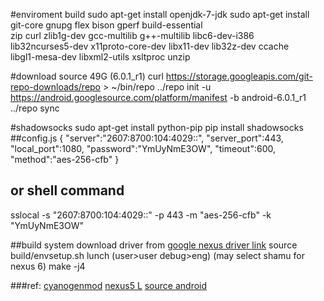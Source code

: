 #enviroment build
sudo apt-get install openjdk-7-jdk
sudo apt-get install git-core gnupg flex bison gperf build-essential \
  zip curl zlib1g-dev gcc-multilib g++-multilib libc6-dev-i386 \
  lib32ncurses5-dev x11proto-core-dev libx11-dev lib32z-dev ccache \
  libgl1-mesa-dev libxml2-utils xsltproc unzip

#download source 49G (6.0.1_r1)
curl https://storage.googleapis.com/git-repo-downloads/repo > ~/bin/repo
../repo init -u https://android.googlesource.com/platform/manifest -b android-6.0.1_r1
../repo sync

#shadowsocks
sudo apt-get install python-pip
pip install shadowsocks
##config.js
{
"server":"2607:8700:104:4029::",
"server_port":443,
"local_port":1080,
"password":"YmUyNmE3OW",
"timeout":600,
"method":"aes-256-cfb"
}
## or shell command
sslocal -s "2607:8700:104:4029::" -p 443 -m "aes-256-cfb" -k "YmUyNmE3OW"

##build system
download driver from [google nexus driver link](https://developers.google.com/android/nexus/drivers#shamummb29k)
source build/envsetup.sh
lunch  (user>user debug>eng)  (may select shamu for nexus 6)
make -j4

###ref:
[cyanogenmod](https://wiki.cyanogenmod.org/w/Build_for_shamu)
[nexus5 L](http://www.jcodecraeer.com/a/anzhuokaifa/androidkaifa/2015/0210/2455.html)
[source android](https://source.android.com/source/building.html)



